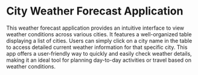 # City Weather Forecast Application

This weather forecast application provides an intuitive interface to view weather conditions across various cities. It features a well-organized table displaying a list of cities. Users can simply click on a city name in the table to access detailed current weather information for that specific city. This app offers a user-friendly way to quickly and easily check weather details, making it an ideal tool for planning day-to-day activities or travel based on weather conditions.
